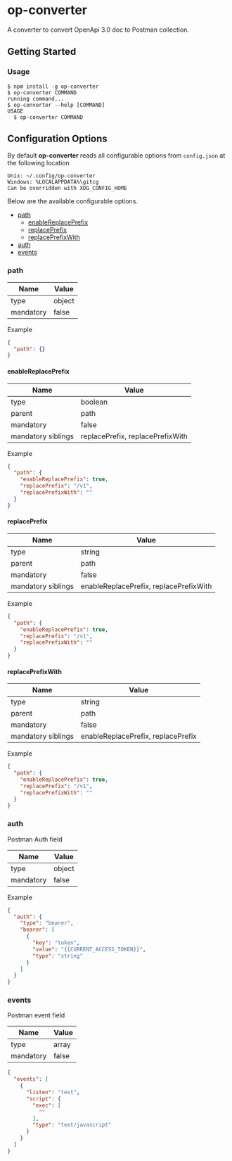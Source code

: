 # op-converter

A converter to convert OpenApi 3.0 doc to Postman collection.

## Getting Started

### Usage
```sh-session
$ npm install -g op-converter
$ op-converter COMMAND
running command...
$ op-converter --help [COMMAND]
USAGE
  $ op-converter COMMAND
```

## Configuration Options

By default **op-converter** reads all configurable options from `config.json` at the following location

```
Unix: ~/.config/op-converter
Windows: %LOCALAPPDATA%\gitcg
Can be overridden with XDG_CONFIG_HOME
```

Below are the available configurable options.

- [path](#path)
  - [enableReplacePrefix](#enableReplacePrefix)
  - [replacePrefix](#replacePrefix)
  - [replacePrefixWith](#replacePrefixWith)
- [auth](#auth)
- [events](#events)

### path

| Name        | Value           |
| ------------- |-------------|
| type      | object |
| mandatory | false |

Example
```json
{
  "path": {}
}
```

#### enableReplacePrefix


| Name        | Value           |
| ------------- |-------------|
| type      | boolean |
| parent    | path |
| mandatory | false |
| mandatory siblings | replacePrefix, replacePrefixWith |

Example
```json
{
  "path": {
    "enableReplacePrefix": true,
    "replacePrefix": "/v1",
    "replacePrefixWith": ""
  }
}
```

#### replacePrefix


| Name        | Value           |
| ------------- |-------------|
| type      | string |
| parent    | path |
| mandatory | false |
| mandatory siblings | enableReplacePrefix, replacePrefixWith |

Example
```json
{
  "path": {
    "enableReplacePrefix": true,
    "replacePrefix": "/v1",
    "replacePrefixWith": ""
  }
}
```

#### replacePrefixWith


| Name        | Value           |
| ------------- |-------------|
| type      | string |
| parent    | path |
| mandatory | false |
| mandatory siblings | enableReplacePrefix, replacePrefix |

Example
```json
{
  "path": {
    "enableReplacePrefix": true,
    "replacePrefix": "/v1",
    "replacePrefixWith": ""
  }
}
```

### auth

Postman Auth field

| Name        | Value           |
| ------------- |-------------|
| type      | object |
| mandatory | false |

Example
```json
{
  "auth": {
    "type": "bearer",
    "bearer": [
      {
        "key": "token",
        "value": "{{CURRENT_ACCESS_TOKEN}}",
        "type": "string"
      }
    ]
  }
}
```

### events

Postman event field

| Name        | Value           |
| ------------- |-------------|
| type      | array |
| mandatory | false |

```json
{
  "events": [
    {
      "listen": "test",
      "script": {
        "exec": [
          ""
        ],
        "type": "text/javascript"
      }
    }
  ]
}
```

